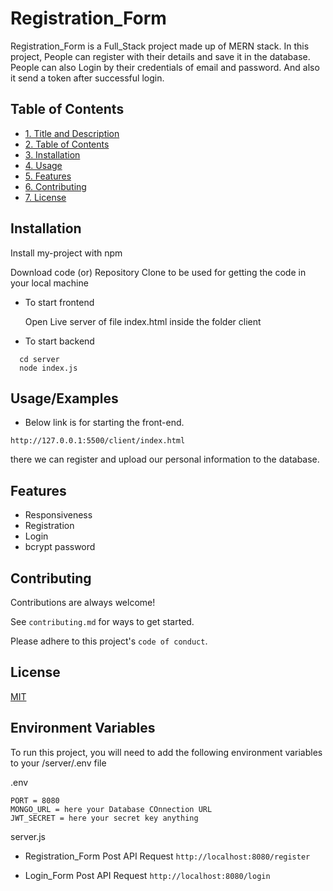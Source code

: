 
# Registration_Form

Registration_Form is a Full_Stack project made up of MERN stack. In this project, People can register with their details and save it in the database. People can also Login by their credentials of email and password. And also it send a token after successful login.


## Table of Contents

- [1. Title and Description](#1-title-and-description)
- [2. Table of Contents](#2-table-of-contents)
- [3. Installation](#3-installation)
- [4. Usage](#4-usage)
- [5. Features](#5-features)
- [6. Contributing](#6-contributing)
- [7. License](#7-license)
## Installation

Install my-project with npm

Download code (or) Repository Clone to be used for getting the code in your local machine

- To start frontend

    Open Live server of file index.html inside the folder client

- To start backend

```
  cd server
  node index.js
```
    
## Usage/Examples

- Below link is for starting the front-end.
```
http://127.0.0.1:5500/client/index.html
```
 there we can register and upload our personal information to the database.



## Features

- Responsiveness
- Registration
- Login
- bcrypt password


## Contributing

Contributions are always welcome!

See `contributing.md` for ways to get started.

Please adhere to this project's `code of conduct`.


## License

[MIT](https://choosealicense.com/licenses/mit/)


## Environment Variables

To run this project, you will need to add the following environment variables to your /server/.env file

.env
```
PORT = 8080
MONGO_URL = here your Database COnnection URL
JWT_SECRET = here your secret key anything
```

server.js
- Registration_Form Post API Request
`http://localhost:8080/register`

- Login_Form Post API Request
`http://localhost:8080/login`


